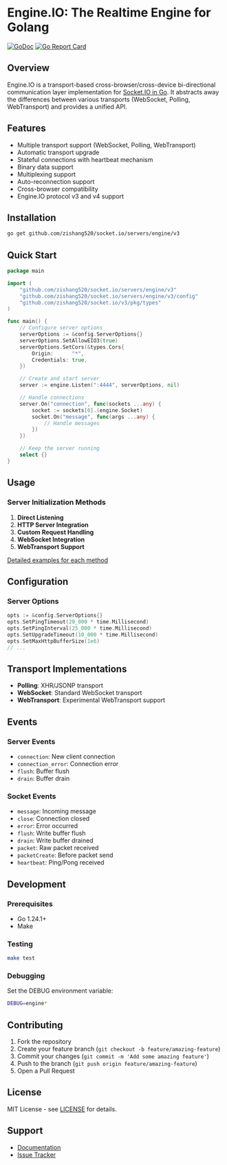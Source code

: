 # Engine.IO: The Realtime Engine for Golang

[![GoDoc](https://pkg.go.dev/badge/github.com/zishang520/socket.io/servers/engine/v3?utm_source=godoc)](https://pkg.go.dev/github.com/zishang520/socket.io/servers/engine/v3)
[![Go Report Card](https://goreportcard.com/badge/github.com/zishang520/socket.io/servers/engine/v3)](https://goreportcard.com/report/github.com/zishang520/socket.io/servers/engine/v3)

## Overview

Engine.IO is a transport-based cross-browser/cross-device bi-directional communication layer implementation for [Socket.IO in Go](https://github.com/zishang520/socket.io/servers/socket). It abstracts away the differences between various transports (WebSocket, Polling, WebTransport) and provides a unified API.

## Features

- Multiple transport support (WebSocket, Polling, WebTransport)
- Automatic transport upgrade
- Stateful connections with heartbeat mechanism
- Binary data support
- Multiplexing support
- Auto-reconnection support
- Cross-browser compatibility
- Engine.IO protocol v3 and v4 support

## Installation

```bash
go get github.com/zishang520/socket.io/servers/engine/v3
```

## Quick Start

```go
package main

import (
    "github.com/zishang520/socket.io/servers/engine/v3"
    "github.com/zishang520/socket.io/servers/engine/v3/config"
    "github.com/zishang520/socket.io/v3/pkg/types"
)

func main() {
    // Configure server options
    serverOptions := &config.ServerOptions{}
    serverOptions.SetAllowEIO3(true)
    serverOptions.SetCors(&types.Cors{
        Origin:      "*",
        Credentials: true,
    })

    // Create and start server
    server := engine.Listen(":4444", serverOptions, nil)

    // Handle connections
    server.On("connection", func(sockets ...any) {
        socket := sockets[0].(engine.Socket)
        socket.On("message", func(args ...any) {
            // Handle messages
        })
    })

    // Keep the server running
    select {}
}
```

## Usage

### Server Initialization Methods

1. **Direct Listening**
2. **HTTP Server Integration**
3. **Custom Request Handling**
4. **WebSocket Integration**
5. **WebTransport Support**

[Detailed examples for each method](docs/server-initialization.md)

## Configuration

### Server Options

```go
opts := &config.ServerOptions{}
opts.SetPingTimeout(20_000 * time.Millisecond)
opts.SetPingInterval(25_000 * time.Millisecond)
opts.SetUpgradeTimeout(10_000 * time.Millisecond)
opts.SetMaxHttpBufferSize(1e6)
// ...
```

## Transport Implementations

- **Polling**: XHR/JSONP transport
- **WebSocket**: Standard WebSocket transport
- **WebTransport**: Experimental WebTransport support

## Events

### Server Events

- `connection`: New client connection
- `connection_error`: Connection error
- `flush`: Buffer flush
- `drain`: Buffer drain

### Socket Events

- `message`: Incoming message
- `close`: Connection closed
- `error`: Error occurred
- `flush`: Write buffer flush
- `drain`: Write buffer drained
- `packet`: Raw packet received
- `packetCreate`: Before packet send
- `heartbeat`: Ping/Pong received

## Development

### Prerequisites

- Go 1.24.1+
- Make

### Testing

```bash
make test
```

### Debugging

Set the DEBUG environment variable:

```bash
DEBUG=engine*
```

## Contributing

1. Fork the repository
2. Create your feature branch (`git checkout -b feature/amazing-feature`)
3. Commit your changes (`git commit -m 'Add some amazing feature'`)
4. Push to the branch (`git push origin feature/amazing-feature`)
5. Open a Pull Request

## License

MIT License - see [LICENSE](LICENSE) for details.

## Support

- [Documentation](https://pkg.go.dev/github.com/zishang520/socket.io/servers/engine/v3)
- [Issue Tracker](https://github.com/zishang520/socket.io/issues)
